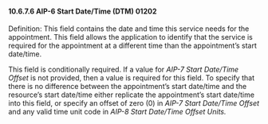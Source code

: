#### 10.6.7.6 AIP-6 Start Date/Time (DTM) 01202

Definition: This field contains the date and time this service needs for the appointment. This field allows the application to identify that the service is required for the appointment at a different time than the appointment’s start date/time.

This field is conditionally required. If a value for _AIP-7 Start Date/Time Offset_ is not provided, then a value is required for this field. To specify that there is no difference between the appointment’s start date/time and the resource’s start date/time either replicate the appointment’s start date/time into this field, or specify an offset of zero (0) in _AIP-7 Start Date/Time Offset_ and any valid time unit code in _AIP-8 Start Date/Time Offset Units._
